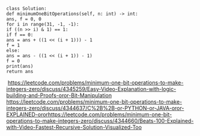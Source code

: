 ```
class Solution:
def minimumOneBitOperations(self, n: int) -> int:
ans, f = 0, 0
for i in range(31, -1, -1):
if ((n >> i) & 1) == 1:
if f == 0:
ans = ans + ((1 << (i + 1))) - 1
f = 1
else:
ans = ans - ((1 << (i + 1)) - 1)
f = 0
print(ans)
return ans
```
​
https://leetcode.com/problems/minimum-one-bit-operations-to-make-integers-zero/discuss/4345259/Easy-Video-Explanation-with-logic-building-and-Proofs-oror-Bit-Manipulation
​
https://leetcode.com/problems/minimum-one-bit-operations-to-make-integers-zero/discuss/4344637/C%2B%2B-or-PYTHON-or-JAVA-oror-EXPLAINED-oror
​
https://leetcode.com/problems/minimum-one-bit-operations-to-make-integers-zero/discuss/4344660/Beats-100-Explained-with-Video-Fastest-Recursive-Solution-Visualized-Too
​
​